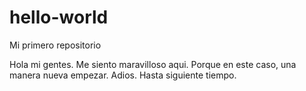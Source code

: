 # hello-world
Mi primero repositorio

Hola mi gentes.
Me siento maravilloso aqui. 
Porque en este caso, una manera nueva empezar.
Adios. 
Hasta siguiente tiempo.
